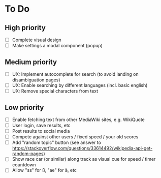 # To Do

## High priority

- [ ] Complete visual design
- [ ] Make settings a modal component (popup)

## Medium priority

- [ ] UX: Implement autocomplete for search (to avoid landing on disambiguation pages)
- [ ] UX: Enable searching by different languages (incl. basic english)
- [ ] UX: Remove special characters from text

## Low priority

- [ ] Enable fetching text from other MediaWiki sites, e.g. WikiQuote
- [ ] User login, save results, etc
- [ ] Post results to social media
- [ ] Compete against other users / fixed speed / your old scores
- [ ] Add "random topic" button (see answer to https://stackoverflow.com/questions/33614492/wikipedia-api-get-random-pages)
- [ ] Show race car (or similar) along track as visual cue for speed / timer countdown
- [ ] Allow "ss" for ß, "ae" for ä, etc
